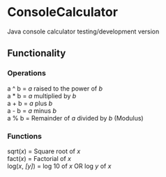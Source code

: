 # ConsoleCalculator

Java console calculator testing/development version

## Functionality

### Operations
  a ^ b = *a* raised to the power of *b*  
  a \* b = *a* multiplied by *b*  
  a + b = *a* plus *b*  
  a - b = *a* minus *b*  
  a % b = Remainder of *a* divided by *b* (Modulus)  

### Functions
  sqrt(*x*) = Square root of *x*  
  fact(*x*) = Factorial of *x*  
  log(*x*, *[y]*) = log 10 of *x* OR log *y* of *x*  
